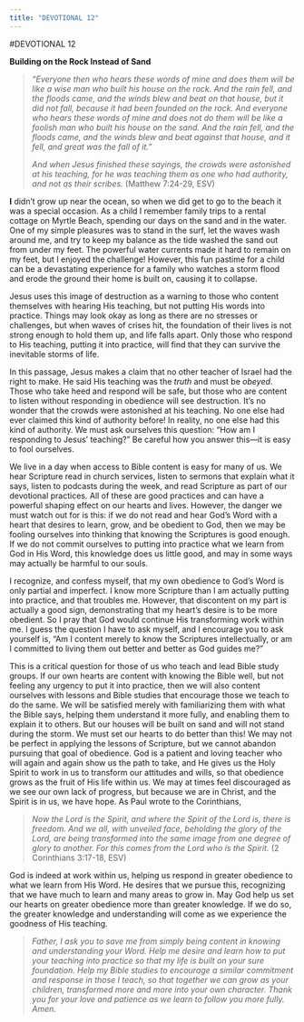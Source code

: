 ```yaml
---
title: "DEVOTIONAL 12"
---
```

#DEVOTIONAL 12

**Building on the Rock Instead of Sand**

> *“Everyone then who hears these words of mine and does them will be
> like a wise man who built his house on the rock. And the rain fell,
> and the floods came, and the winds blew and beat on that house, but it
> did not fall, because it had been founded on the rock. And everyone
> who hears these words of mine and does not do them will be like a
> foolish man who built his house on the sand. And the rain fell, and
> the floods came, and the winds blew and beat against that house, and
> it fell, and great was the fall of it.”*
>
> *And when Jesus finished these sayings, the crowds were astonished at
> his teaching, for he was teaching them as one who had authority, and
> not as their scribes.* (Matthew 7:24-29, ESV)

**I** didn’t grow up near the ocean, so when we did get to go to the
beach it was a special occasion. As a child I remember family trips to a
rental cottage on Myrtle Beach, spending our days on the sand and in the
water. One of my simple pleasures was to stand in the surf, let the
waves wash around me, and try to keep my balance as the tide washed the
sand out from under my feet. The powerful water currents made it hard to
remain on my feet, but I enjoyed the challenge! However, this fun
pastime for a child can be a devastating experience for a family who
watches a storm flood and erode the ground their home is built on,
causing it to collapse.

Jesus uses this image of destruction as a warning to those who content
themselves with hearing His teaching, but not putting His words into
practice. Things may look okay as long as there are no stresses or
challenges, but when waves of crises hit, the foundation of their lives
is not strong enough to hold them up, and life falls apart. Only those
who respond to His teaching, putting it into practice, will find that
they can survive the inevitable storms of life.

In this passage, Jesus makes a claim that no other teacher of Israel had
the right to make. He said His teaching was the *truth* and must be
*obeyed*. Those who take heed and respond will be safe, but those who
are content to listen without responding in obedience will see
destruction. It’s no wonder that the crowds were astonished at his
teaching. No one else had ever claimed this kind of authority before! In
reality, no one else had this kind of authority. We must ask ourselves
this question: “How am I responding to Jesus’ teaching?” Be careful how
you answer this—it is easy to fool ourselves.

We live in a day when access to Bible content is easy for many of us. We
hear Scripture read in church services, listen to sermons that explain
what it says, listen to podcasts during the week, and read Scripture as
part of our devotional practices. All of these are good practices and
can have a powerful shaping effect on our hearts and lives. However, the
danger we must watch out for is this: if we do not read and hear God’s
Word with a heart that desires to learn, grow, and be obedient to God,
then we may be fooling ourselves into thinking that knowing the
Scriptures is good enough. If we do not commit ourselves to putting into
practice what we learn from God in His Word, this knowledge does us
little good, and may in some ways may actually be harmful to our souls.

I recognize, and confess myself, that my own obedience to God’s Word is
only partial and imperfect. I know more Scripture than I am actually
putting into practice, and that troubles me. However, that discontent on
my part is actually a good sign, demonstrating that my heart’s desire is
to be more obedient. So I pray that God would continue His transforming
work within me. I guess the question I have to ask myself, and I
encourage you to ask yourself is, “Am I content merely to know the
Scriptures intellectually, or am I committed to living them out better
and better as God guides me?”

This is a critical question for those of us who teach and lead Bible
study groups. If our own hearts are content with knowing the Bible well,
but not feeling any urgency to put it into practice, then we will also
content ourselves with lessons and Bible studies that encourage those we
teach to do the same. We will be satisfied merely with familiarizing
them with what the Bible says, helping them understand it more fully,
and enabling them to explain it to others. But our houses will be built
on sand and will not stand during the storm. We must set our hearts to
do better than this! We may not be perfect in applying the lessons of
Scripture, but we cannot abandon pursuing that goal of obedience. God is
a patient and loving teacher who will again and again show us the path
to take, and He gives us the Holy Spirit to work in us to transform our
attitudes and wills, so that obedience grows as the fruit of His life
within us. We may at times feel discouraged as we see our own lack of
progress, but because we are in Christ, and the Spirit is in us, we have
hope. As Paul wrote to the Corinthians,

> *Now the Lord is the Spirit, and where the Spirit of the Lord is,
> there is freedom. And we all, with unveiled face, beholding the glory
> of the Lord, are being transformed into the same image from one degree
> of glory to another. For this comes from the Lord who is the Spirit.*
> (2 Corinthians 3:17-18, ESV)

God is indeed at work within us, helping us respond in greater obedience
to what we learn from His Word. He desires that we pursue this,
recognizing that we have much to learn and many areas to grow in. May
God help us set our hearts on greater obedience more than greater
knowledge. If we do so, the greater knowledge and understanding will
come as we experience the goodness of His teaching.

> *Father, I ask you to save me from simply being content in knowing and
> understanding your Word. Help me desire and learn how to put your
> teaching into practice so that my life is built on your sure
> foundation. Help my Bible studies to encourage a similar commitment
> and response in those I teach, so that together we can grow as your
> children, transformed more and more into your own character. Thank you
> for your love and patience as we learn to follow you more fully.
> Amen.*
